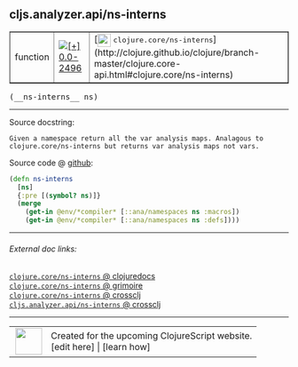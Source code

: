 ## cljs.analyzer.api/ns-interns



 <table border="1">
<tr>
<td>function</td>
<td><a href="https://github.com/cljsinfo/cljs-api-docs/tree/0.0-2496"><img valign="middle" alt="[+] 0.0-2496" title="Added in 0.0-2496" src="https://img.shields.io/badge/+-0.0--2496-lightgrey.svg"></a> </td>
<td>
[<img height="24px" valign="middle" src="http://i.imgur.com/1GjPKvB.png"> <samp>clojure.core/ns-interns</samp>](http://clojure.github.io/clojure/branch-master/clojure.core-api.html#clojure.core/ns-interns)
</td>
</tr>
</table>


 <samp>
(__ns-interns__ ns)<br>
</samp>

---





Source docstring:

```
Given a namespace return all the var analysis maps. Analagous to
clojure.core/ns-interns but returns var analysis maps not vars.
```


Source code @ [github](https://github.com/clojure/clojurescript/blob/r3195/src/clj/cljs/analyzer/api.clj#L39-L46):

```clj
(defn ns-interns
  [ns]
  {:pre [(symbol? ns)]}
  (merge
    (get-in @env/*compiler* [::ana/namespaces ns :macros])
    (get-in @env/*compiler* [::ana/namespaces ns :defs])))
```

<!--
Repo - tag - source tree - lines:

 <pre>
clojurescript @ r3195
└── src
    └── clj
        └── cljs
            └── analyzer
                └── <ins>[api.clj:39-46](https://github.com/clojure/clojurescript/blob/r3195/src/clj/cljs/analyzer/api.clj#L39-L46)</ins>
</pre>

-->

---



###### External doc links:

[`clojure.core/ns-interns` @ clojuredocs](http://clojuredocs.org/clojure.core/ns-interns)<br>
[`clojure.core/ns-interns` @ grimoire](http://conj.io/store/v1/org.clojure/clojure/1.7.0-beta3/clj/clojure.core/ns-interns/)<br>
[`clojure.core/ns-interns` @ crossclj](http://crossclj.info/fun/clojure.core/ns-interns.html)<br>
[`cljs.analyzer.api/ns-interns` @ crossclj](http://crossclj.info/fun/cljs.analyzer.api/ns-interns.html)<br>

---

 <table>
<tr><td>
<img valign="middle" align="right" width="48px" src="http://i.imgur.com/Hi20huC.png">
</td><td>
Created for the upcoming ClojureScript website.<br>
[edit here] | [learn how]
</td></tr></table>

[edit here]:https://github.com/cljsinfo/cljs-api-docs/blob/master/cljsdoc/cljs.analyzer.api_ns-interns.cljsdoc
[learn how]:https://github.com/cljsinfo/cljs-api-docs/wiki/cljsdoc-files

<!--

This information was too distracting to show to readers, but I'll leave it
commented here since it is helpful to:

- pretty-print the data used to generate this document
- and show how to retrieve that data



The API data for this symbol:

```clj
{:ns "cljs.analyzer.api",
 :name "ns-interns",
 :signature ["[ns]"],
 :history [["+" "0.0-2496"]],
 :type "function",
 :full-name-encode "cljs.analyzer.api_ns-interns",
 :source {:code "(defn ns-interns\n  [ns]\n  {:pre [(symbol? ns)]}\n  (merge\n    (get-in @env/*compiler* [::ana/namespaces ns :macros])\n    (get-in @env/*compiler* [::ana/namespaces ns :defs])))",
          :title "Source code",
          :repo "clojurescript",
          :tag "r3195",
          :filename "src/clj/cljs/analyzer/api.clj",
          :lines [39 46]},
 :full-name "cljs.analyzer.api/ns-interns",
 :clj-symbol "clojure.core/ns-interns",
 :docstring "Given a namespace return all the var analysis maps. Analagous to\nclojure.core/ns-interns but returns var analysis maps not vars."}

```

Retrieve the API data for this symbol:

```clj
;; from Clojure REPL
(require '[clojure.edn :as edn])
(-> (slurp "https://raw.githubusercontent.com/cljsinfo/cljs-api-docs/catalog/cljs-api.edn")
    (edn/read-string)
    (get-in [:symbols "cljs.analyzer.api/ns-interns"]))
```

-->
